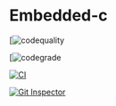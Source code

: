 # Embedded-c
[![codequality](https://www.code-inspector.com/project/28850/score/svg)

[![codegrade](https://www.code-inspector.com/project/28850/status/svg)

[![CI](https://github.com/Kalyanimaddhala/Embedded-c/actions/workflows/build.yml/badge.svg)](https://github.com/Kalyanimaddhala/Embedded-c/actions/workflows/build.yml)

[![Git Inspector](https://github.com/Kalyanimaddhala/Embedded-c/actions/workflows/gitinspector.yml/badge.svg)](https://github.com/Kalyanimaddhala/Embedded-c/actions/workflows/gitinspector.yml)
